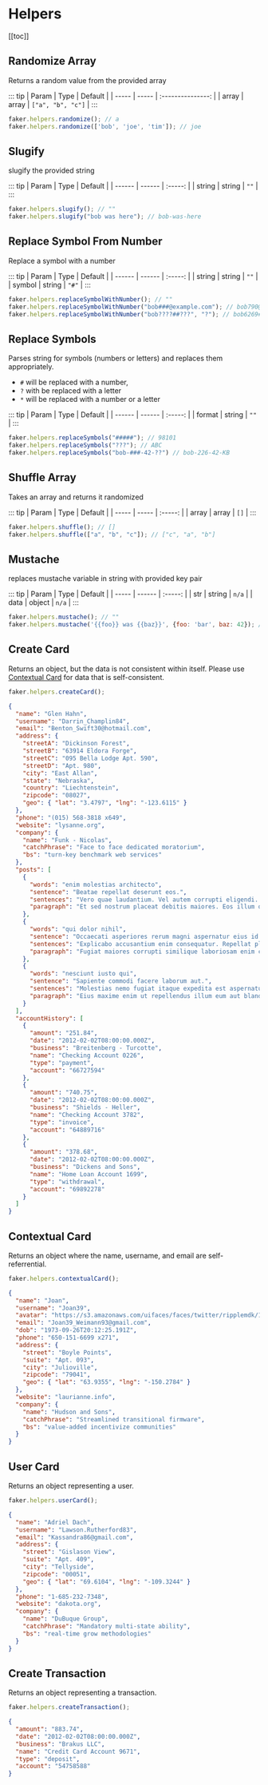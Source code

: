 # Helpers

[[toc]]

## Randomize Array

Returns a random value from the provided array

::: tip
| Param | Type  |      Default      |
| ----- | ----- | :---------------: |
| array | array | `["a", "b", "c"]` |
:::

```js
faker.helpers.randomize(); // a
faker.helpers.randomize(['bob', 'joe', 'tim']); // joe
```

## Slugify

slugify the provided string

::: tip
| Param  | Type   | Default |
| ------ | ------ | :-----: |
| string | string |  `""`   |
:::

```js
faker.helpers.slugify(); // ""
faker.helpers.slugify("bob was here"); // bob-was-here
```


## Replace Symbol From Number

Replace a symbol with a number

::: tip
| Param  | Type   | Default |
| ------ | ------ | :-----: |
| string | string |  `""`   |
| symbol | string |  `"#"`  |
:::

```js
faker.helpers.replaceSymbolWithNumber(); // ""
faker.helpers.replaceSymbolWithNumber("bob###@example.com"); // bob790@example.com 
faker.helpers.replaceSymbolWithNumber("bob????##???", "?"); // bob6269##849
```

## Replace Symbols

Parses string for symbols (numbers or letters) and replaces them appropriately.

- `#` will be replaced with a number,
- `?` with be replaced with a letter
- `*` will be replaced with a number or a letter

::: tip
| Param  | Type   | Default |
| ------ | ------ | :-----: |
| format | string |  `""`   |
:::

```js
faker.helpers.replaceSymbols("#####"); // 98101
faker.helpers.replaceSymbols("???"); // ABC
faker.helpers.replaceSymbols("bob-###-42-??") // bob-226-42-KB
```

## Shuffle Array

Takes an array and returns it randomized

::: tip
| Param | Type  | Default |
| ----- | ----- | :-----: |
| array | array |  `[]`   |
:::

```js
faker.helpers.shuffle(); // []
faker.helpers.shuffle(["a", "b", "c"]); // ["c", "a", "b"]
```

## Mustache

replaces mustache variable in string with provided key pair

::: tip
| Param | Type   | Default |
| ----- | ------ | :-----: |
| str   | string |  `n/a`  |
| data  | object |  `n/a`  |
:::

```js
faker.helpers.mustache(); // ""
faker.helpers.mustache('{{foo}} was {{baz}}', {foo: 'bar', baz: 42}); // bar was 42
```

## Create Card

Returns an object, but the data is not consistent within itself. Please use [Contextual Card](/api/helpers.html#contextual-card) for data that is self-consistent.

```js
faker.helpers.createCard();
```

```json
{
  "name": "Glen Hahn",
  "username": "Darrin_Champlin84",
  "email": "Benton_Swift30@hotmail.com",
  "address": {
    "streetA": "Dickinson Forest",
    "streetB": "63914 Eldora Forge",
    "streetC": "095 Bella Lodge Apt. 590",
    "streetD": "Apt. 980",
    "city": "East Allan",
    "state": "Nebraska",
    "country": "Liechtenstein",
    "zipcode": "08027",
    "geo": { "lat": "3.4797", "lng": "-123.6115" }
  },
  "phone": "(015) 568-3818 x649",
  "website": "lysanne.org",
  "company": {
    "name": "Funk - Nicolas",
    "catchPhrase": "Face to face dedicated moratorium",
    "bs": "turn-key benchmark web services"
  },
  "posts": [
    {
      "words": "enim molestias architecto",
      "sentence": "Beatae repellat deserunt eos.",
      "sentences": "Vero quae laudantium. Vel autem corrupti eligendi. Reiciendis itaque delectus deserunt ea error molestiae aperiam.",
      "paragraph": "Et sed nostrum placeat debitis maiores. Eos illum qui qui necessitatibus. Officiis a quisquam labore."
    },
    {
      "words": "qui dolor nihil",
      "sentence": "Occaecati asperiores rerum magni aspernatur eius id officiis.",
      "sentences": "Explicabo accusantium enim consequatur. Repellat placeat hic facere natus sint velit eligendi est distinctio.",
      "paragraph": "Fugiat maiores corrupti similique laboriosam enim culpa maiores velit. Distinctio consequatur illo commodi fuga quo repellendus. Nihil sequi dolor non. Nihil et blanditiis rerum cupiditate est et facilis aliquam."
    },
    {
      "words": "nesciunt iusto qui",
      "sentence": "Sapiente commodi facere laborum aut.",
      "sentences": "Molestias nemo fugiat itaque expedita est aspernatur praesentium explicabo repellat. Ea incidunt quia sint cupiditate saepe et tempora. Autem doloribus dolor eius omnis dolor. Eos laborum nesciunt iste rem placeat ut autem. Commodi error est non sapiente a.",
      "paragraph": "Eius maxime enim ut repellendus illum eum aut blanditiis. Quaerat qui omnis ab qui ipsum sint. Officiis iste neque ab qui dolor doloremque rerum quos sed."
    }
  ],
  "accountHistory": [
    {
      "amount": "251.84",
      "date": "2012-02-02T08:00:00.000Z",
      "business": "Breitenberg - Turcotte",
      "name": "Checking Account 0226",
      "type": "payment",
      "account": "66727594"
    },
    {
      "amount": "740.75",
      "date": "2012-02-02T08:00:00.000Z",
      "business": "Shields - Heller",
      "name": "Checking Account 3782",
      "type": "invoice",
      "account": "64889716"
    },
    {
      "amount": "378.68",
      "date": "2012-02-02T08:00:00.000Z",
      "business": "Dickens and Sons",
      "name": "Home Loan Account 1699",
      "type": "withdrawal",
      "account": "69892278"
    }
  ]
}
```

## Contextual Card

Returns an object where the name, username, and email are self-referrential.

```js
faker.helpers.contextualCard();
```

```json
{
  "name": "Joan",
  "username": "Joan39",
  "avatar": "https://s3.amazonaws.com/uifaces/faces/twitter/ripplemdk/128.jpg",
  "email": "Joan39_Weimann93@gmail.com",
  "dob": "1973-09-26T20:12:25.191Z",
  "phone": "650-151-6699 x271",
  "address": {
    "street": "Boyle Points",
    "suite": "Apt. 093",
    "city": "Julioville",
    "zipcode": "79041",
    "geo": { "lat": "63.9355", "lng": "-150.2784" }
  },
  "website": "laurianne.info",
  "company": {
    "name": "Hudson and Sons",
    "catchPhrase": "Streamlined transitional firmware",
    "bs": "value-added incentivize communities"
  }
}
```

## User Card

Returns an object representing a user.

```js
faker.helpers.userCard();
```

```json
{
  "name": "Adriel Dach",
  "username": "Lawson.Rutherford83",
  "email": "Kassandra86@gmail.com",
  "address": {
    "street": "Gislason View",
    "suite": "Apt. 409",
    "city": "Tellyside",
    "zipcode": "00051",
    "geo": { "lat": "69.6104", "lng": "-109.3244" }
  },
  "phone": "1-685-232-7348",
  "website": "dakota.org",
  "company": {
    "name": "DuBuque Group",
    "catchPhrase": "Mandatory multi-state ability",
    "bs": "real-time grow methodologies"
  }
}
```

## Create Transaction

Returns an object representing a transaction.

```js
faker.helpers.createTransaction();
```

```json
{
  "amount": "883.74",
  "date": "2012-02-02T08:00:00.000Z",
  "business": "Brakus LLC",
  "name": "Credit Card Account 9671",
  "type": "deposit",
  "account": "54758588"
}
```
